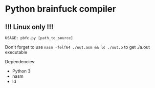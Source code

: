 # Python brainfuck compiler
## !!! Linux only !!!

`USAGE: pbfc.py [path_to_source]`

Don't forget to use
`nasm -felf64 ./out.asm && ld ./out.o`
to get ./a.out executable 

Dependencies:
 - Python 3
 - nasm
 - ld
